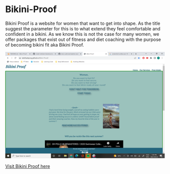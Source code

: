 # Bikini-Proof

Bikini Proof is a website for women that want to get into shape. As the title suggest the parameter for this is to what extend they feel comfortable and confident in a bikini. As we know this is not the case for many women, we offer packages that exist out of fitness and diet coaching with the purpose of becoming bikini fit aka Bikini Proof.  

![Picture of the home page Bikini Proof](documentation%20/homepage-desktop.png)

[Visit Bikini Proof here](https://tabithadejong.github.io/Bikini-Proof/)


